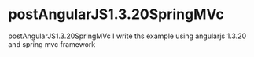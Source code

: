 # postAngularJS1.3.20SpringMVc
postAngularJS1.3.20SpringMVc
I write ths example using angularjs 1.3.20 and spring mvc framework
